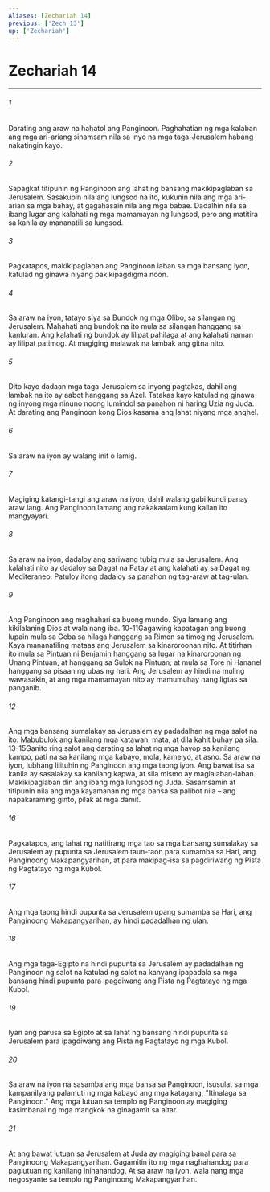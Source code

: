 ```yaml
---
Aliases: [Zechariah 14]
previous: ['Zech 13']
up: ['Zechariah']
---
```

# Zechariah 14

***


###### 1 


Darating ang araw na hahatol ang Panginoon. Paghahatian ng mga kalaban ang mga ari-ariang sinamsam nila sa inyo na mga taga-Jerusalem habang nakatingin kayo. 


###### 2 


Sapagkat titipunin ng Panginoon ang lahat ng bansang makikipaglaban sa Jerusalem. Sasakupin nila ang lungsod na ito, kukunin nila ang mga ari-arian sa mga bahay, at gagahasain nila ang mga babae. Dadalhin nila sa ibang lugar ang kalahati ng mga mamamayan ng lungsod, pero ang matitira sa kanila ay mananatili sa lungsod. 


###### 3 


Pagkatapos, makikipaglaban ang Panginoon laban sa mga bansang iyon, katulad ng ginawa niyang pakikipagdigma noon. 


###### 4 


Sa araw na iyon, tatayo siya sa Bundok ng mga Olibo, sa silangan ng Jerusalem. Mahahati ang bundok na ito mula sa silangan hanggang sa kanluran. Ang kalahati ng bundok ay lilipat pahilaga at ang kalahati naman ay lilipat patimog. At magiging malawak na lambak ang gitna nito. 


###### 5 


Dito kayo dadaan mga taga-Jerusalem sa inyong pagtakas, dahil ang lambak na ito ay aabot hanggang sa Azel. Tatakas kayo katulad ng ginawa ng inyong mga ninuno noong lumindol sa panahon ni haring Uzia ng Juda. At darating ang Panginoon kong Dios kasama ang lahat niyang mga anghel. 


###### 6 


Sa araw na iyon ay walang init o lamig. 


###### 7 


Magiging katangi-tangi ang araw na iyon, dahil walang gabi kundi panay araw lang. Ang Panginoon lamang ang nakakaalam kung kailan ito mangyayari. 


###### 8 


Sa araw na iyon, dadaloy ang sariwang tubig mula sa Jerusalem. Ang kalahati nito ay dadaloy sa Dagat na Patay at ang kalahati ay sa Dagat ng Mediteraneo. Patuloy itong dadaloy sa panahon ng tag-araw at tag-ulan. 


###### 9 


Ang Panginoon ang maghahari sa buong mundo. Siya lamang ang kikilalaning Dios at wala nang iba. 10-11Gagawing kapatagan ang buong lupain mula sa Geba sa hilaga hanggang sa Rimon sa timog ng Jerusalem. Kaya mananatiling mataas ang Jerusalem sa kinaroroonan nito. At titirhan ito mula sa Pintuan ni Benjamin hanggang sa lugar na kinaroroonan ng Unang Pintuan, at hanggang sa Sulok na Pintuan; at mula sa Tore ni Hananel hanggang sa pisaan ng ubas ng hari. Ang Jerusalem ay hindi na muling wawasakin, at ang mga mamamayan nito ay mamumuhay nang ligtas sa panganib. 


###### 12 


Ang mga bansang sumalakay sa Jerusalem ay padadalhan ng mga salot na ito: Mabubulok ang kanilang mga katawan, mata, at dila kahit buhay pa sila. 13-15Ganito ring salot ang darating sa lahat ng mga hayop sa kanilang kampo, pati na sa kanilang mga kabayo, mola, kamelyo, at asno. Sa araw na iyon, lubhang lilituhin ng Panginoon ang mga taong iyon. Ang bawat isa sa kanila ay sasalakay sa kanilang kapwa, at sila mismo ay maglalaban-laban. Makikipaglaban din ang ibang mga lungsod ng Juda. Sasamsamin at titipunin nila ang mga kayamanan ng mga bansa sa palibot nila – ang napakaraming ginto, pilak at mga damit. 


###### 16 


Pagkatapos, ang lahat ng natitirang mga tao sa mga bansang sumalakay sa Jerusalem ay pupunta sa Jerusalem taun-taon para sumamba sa Hari, ang Panginoong Makapangyarihan, at para makipag-isa sa pagdiriwang ng Pista ng Pagtatayo ng mga Kubol. 


###### 17 


Ang mga taong hindi pupunta sa Jerusalem upang sumamba sa Hari, ang Panginoong Makapangyarihan, ay hindi padadalhan ng ulan. 


###### 18 


Ang mga taga-Egipto na hindi pupunta sa Jerusalem ay padadalhan ng Panginoon ng salot na katulad ng salot na kanyang ipapadala sa mga bansang hindi pupunta para ipagdiwang ang Pista ng Pagtatayo ng mga Kubol. 


###### 19 


Iyan ang parusa sa Egipto at sa lahat ng bansang hindi pupunta sa Jerusalem para ipagdiwang ang Pista ng Pagtatayo ng mga Kubol. 


###### 20 


Sa araw na iyon na sasamba ang mga bansa sa Panginoon, isusulat sa mga kampanilyang palamuti ng mga kabayo ang mga katagang, "Itinalaga sa Panginoon." Ang mga lutuan sa templo ng Panginoon ay magiging kasimbanal ng mga mangkok na ginagamit sa altar. 


###### 21 


At ang bawat lutuan sa Jerusalem at Juda ay magiging banal para sa Panginoong Makapangyarihan. Gagamitin ito ng mga naghahandog para paglutuan ng kanilang inihahandog. At sa araw na iyon, wala nang mga negosyante sa templo ng Panginoong Makapangyarihan.

